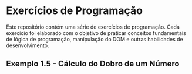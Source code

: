 # Exercícios de Programação

Este repositório contém uma série de exercícios de programação. Cada exercício foi elaborado com o objetivo de praticar conceitos fundamentais de lógica de programação, manipulação do DOM e outras habilidades de desenvolvimento.

## Exemplo 1.5 - Cálculo do Dobro de um Número





    

